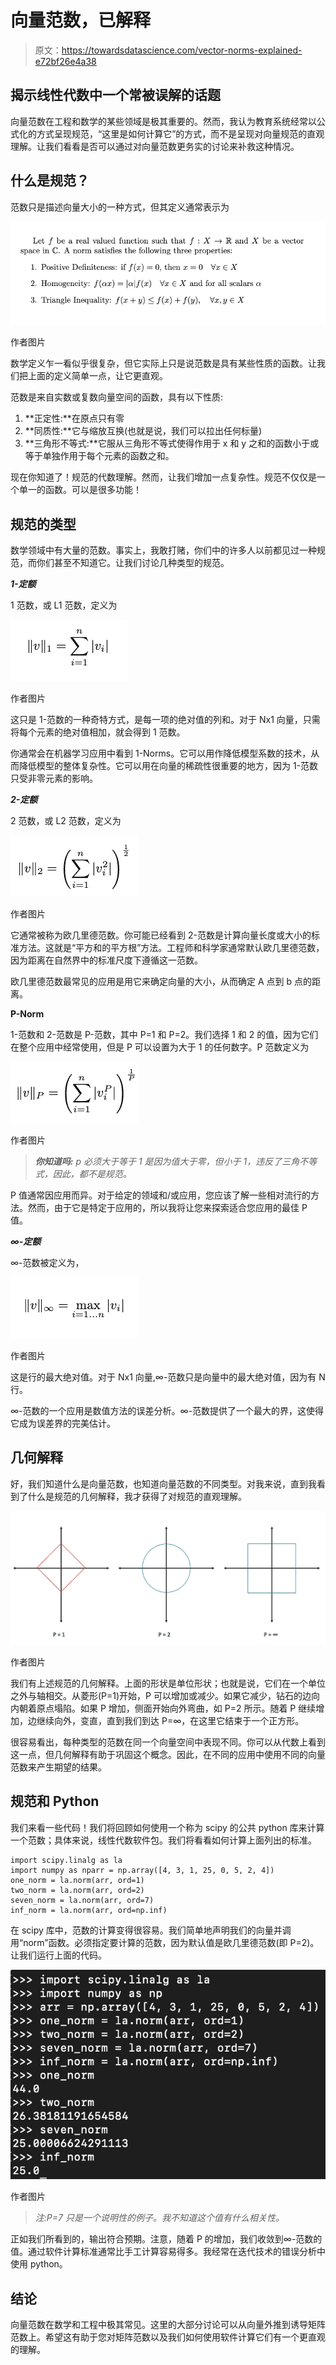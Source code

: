 # 向量范数，已解释

> 原文：<https://towardsdatascience.com/vector-norms-explained-e72bf26e4a38>

## 揭示线性代数中一个常被误解的话题

向量范数在工程和数学的某些领域是极其重要的。然而，我认为教育系统经常以公式化的方式呈现规范，“这里是如何计算它”的方式，而不是呈现对向量规范的直观理解。让我们看看是否可以通过对向量范数更务实的讨论来补救这种情况。

## 什么是规范？

范数只是描述向量大小的一种方式，但其定义通常表示为

![](img/6c3a2e8a7717d5b5cf60a0e2bec017ab.png)

作者图片

数学定义乍一看似乎很复杂，但它实际上只是说范数是具有某些性质的函数。让我们把上面的定义简单一点，让它更直观。

范数是来自实数或复数向量空间的函数，具有以下性质:

1.  **正定性:**在原点只有零
2.  **同质性:**它与缩放互换(也就是说，我们可以拉出任何标量)
3.  **三角形不等式:**它服从三角形不等式使得作用于 x 和 y 之和的函数小于或等于单独作用于每个元素的函数之和。

现在你知道了！规范的代数理解。然而，让我们增加一点复杂性。规范不仅仅是一个单一的函数。可以是很多功能！

## 规范的类型

数学领域中有大量的范数。事实上，我敢打赌，你们中的许多人以前都见过一种规范，而你们甚至不知道它。让我们讨论几种类型的规范。

***1-定额***

1 范数，或 L1 范数，定义为

![](img/580dc379b477a45d8fdfc4e0897776c3.png)

作者图片

这只是 1-范数的一种奇特方式，是每一项的绝对值的列和。对于 Nx1 向量，只需将每个元素的绝对值相加，就会得到 1 范数。

你通常会在机器学习应用中看到 1-Norms。它可以用作降低模型系数的技术，从而降低模型的整体复杂性。它可以用在向量的稀疏性很重要的地方，因为 1-范数只受非零元素的影响。

***2-定额***

2 范数，或 L2 范数，定义为

![](img/e0445e36455bfe45d2a1df1c9792ed2a.png)

作者图片

它通常被称为欧几里德范数。你可能已经看到 2-范数是计算向量长度或大小的标准方法。这就是“平方和的平方根”方法。工程师和科学家通常默认欧几里德范数，因为距离在自然界中的标准尺度下遵循这一范数。

欧几里德范数最常见的应用是用它来确定向量的大小，从而确定 A 点到 b 点的距离。

**P-Norm**

1-范数和 2-范数是 P-范数，其中 P=1 和 P=2。我们选择 1 和 2 的值，因为它们在整个应用中经常使用，但是 P 可以设置为大于 1 的任何数字。P 范数定义为

![](img/fc4873c8a53b929d3ea62ef7c8c368c4.png)

作者图片

> ***你知道吗:*** *p 必须大于等于 1 是因为值大于零，但小于 1，违反了三角不等式，因此，都不是规范。*

P 值通常因应用而异。对于给定的领域和/或应用，您应该了解一些相对流行的方法。然而，由于它是特定于应用的，所以我将让您来探索适合您应用的最佳 P 值。

***∞-定额***

∞-范数被定义为，

![](img/d8abf1adacc6fe8f0761f03f08f2318b.png)

作者图片

这是行的最大绝对值。对于 Nx1 向量,∞-范数只是向量中的最大绝对值，因为有 N 行。

∞-范数的一个应用是数值方法的误差分析。∞-范数提供了一个最大的界，这使得它成为误差界的完美估计。

## 几何解释

好，我们知道什么是向量范数，也知道向量范数的不同类型。对我来说，直到我看到了什么是规范的几何解释，我才获得了对规范的直观理解。

![](img/66f4bac13e20527b37fcdaf7be58264d.png)

作者图片

我们有上述规范的几何解释。上面的形状是单位形状；也就是说，它们在一个单位之外与轴相交。从菱形(P=1)开始，P 可以增加或减少。如果它减少，钻石的边向内朝着原点塌陷。如果 P 增加，侧面开始向外弯曲，如 P=2 所示。随着 P 继续增加，边继续向外，变直，直到我们到达 P=∞，在这里它结束于一个正方形。

很容易看出，每种类型的范数在同一个向量空间中表现不同。你可以从代数上看到这一点，但几何解释有助于巩固这个概念。因此，在不同的应用中使用不同的向量范数来产生期望的结果。

## 规范和 Python

我们来看一些代码！我们将回顾如何使用一个称为 scipy 的公共 python 库来计算一个范数；具体来说，线性代数软件包。我们将看看如何计算上面列出的标准。

```
import scipy.linalg as la
import numpy as nparr = np.array([4, 3, 1, 25, 0, 5, 2, 4])
one_norm = la.norm(arr, ord=1)
two_norm = la.norm(arr, ord=2)
seven_norm = la.norm(arr, ord=7)
inf_norm = la.norm(arr, ord=np.inf)
```

在 scipy 库中，范数的计算变得很容易。我们简单地声明我们的向量并调用“norm”函数。必须指定要计算的范数，因为默认值是欧几里德范数(即 P=2)。让我们运行上面的代码。

![](img/1a90efe94122ada17afa84ba31d95b9d.png)

作者图片

> *注:P=7 只是一个说明性的例子。我不知道这个值有什么相关性。*

正如我们所看到的，输出符合预期。注意，随着 P 的增加，我们收敛到∞-范数的值。通过软件计算标准通常比手工计算容易得多。我经常在迭代技术的错误分析中使用 python。

## 结论

向量范数在数学和工程中极其常见。这里的大部分讨论可以从向量外推到诱导矩阵范数上。希望这有助于您对矩阵范数以及我们如何使用软件计算它们有一个更直观的理解。